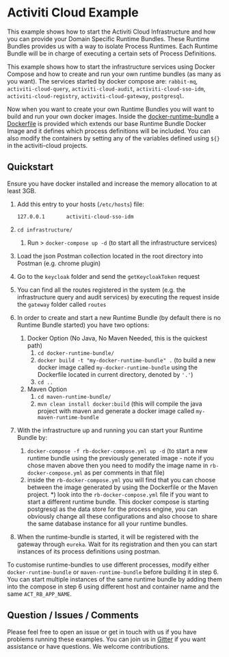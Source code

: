 # Activiti Cloud Example

This example shows how to start the Activiti Cloud Infrastructure and how you can provide your Domain Specific Runtime Bundles.
These Runtime Bundles provides us with a way to isolate Process Runtimes. Each Runtime Bundle will be in charge of executing a certain sets of 
Process Definitions. 

This example shows how to start the infrastructure services using Docker Compose and how to create and run your own runtime bundles (as many as you want).
The services started by docker compose are: `rabbit-mq`, `activiti-cloud-query`, `activiti-cloud-audit`, `activiti-cloud-sso-idm`, `activiti-cloud-registry`, `activiti-cloud-gateway`, `postgresql`.

Now when you want to create your own Runtime Bundles you will want to build and run your own docker images. Inside the 
[docker-runtime-bundle](https://github.com/Activiti/activiti-cloud-examples/tree/master/docker-runtime-bundle) a 
[Dockerfile](https://github.com/Activiti/activiti-cloud-examples/blob/master/docker-runtime-bundle/Dockerfile) is provided which extends our base Runtime Bundle Docker Image and it defines which process definitions will 
be included. You can also modify the containers by setting any of the variables defined using `${}` in the activiti-cloud projects.

## Quickstart

Ensure you have docker installed and increase the memory allocation to at least 3GB.

1. Add this entry to your hosts (`/etc/hosts`) file:

    `127.0.0.1       activiti-cloud-sso-idm`
2. `cd infrastructure/`
    1. Run > `docker-compose up -d` (to start all the infrastructure services) 
3. Load the json Postman collection  located in the root directory into Postman (e.g. chrome plugin)
4. Go to the `keycloak` folder and send the `getKeycloakToken` request
5. You can find all the routes registered in the system (e.g. the infrastructure query and audit services) by executing the request inside the `gateway` folder called `routes`
6. In order to create and start a new Runtime Bundle (by default there is no Runtime Bundle started) you have two options:
    1. Docker Option (No Java, No Maven Needed, this is the quickest path)
        1. `cd docker-runtime-bundle/` 
        2. `docker build -t "my-docker-runtime-bundle" .` (to build a new docker image called `my-docker-runtime-bundle` using the Dockerfile located in current directory, denoted by `'.'`)
        3. `cd ..`
    2. Maven Option
        1. `cd maven-runtime-bundle/` 
        2. `mvn clean install docker:build` (this will compile the java project with maven and generate a docker image called `my-maven-runtime-bundle`
              
7. With the infrastructure up and running you can start your Runtime Bundle by:
    1. `docker-compose -f rb-docker-compose.yml up -d` (to start a new runtime bundle using the previously generated image - note if you chose maven above then you need to modify the image name in `rb-docker-compose.yml` as per comments in that file)
    2. inside the `rb-docker-compose.yml` you will find that you can choose between the image generated by using the Dockerfile or the Maven project.
        *) look into the `rb-docker-compose.yml` file if you want to start a different runtime bundle. This docker compose is starting
    postgresql as the data store for the process engine, you can obviously change all these configurations and also choose to share the
    same database instance for all your runtime bundles.
8. When the runtime-bundle is started, it will be registered with the gateway through `eureka`. Wait for its registration and then you can start instances of its process definitions using postman. 
    
To customise runtime-bundles to use different processes, modify either `docker-runtime-bundle` or `maven-runtime-bundle` before building it in step 6. You can start multiple instances of the same runtime bundle by adding them into the compose in step 6 using different host and container name and the same `ACT_RB_APP_NAME`.
    
## Question / Issues / Comments
Please feel free to open an issue or get in touch with us if you have problems running these 
examples. You can join us in [Gitter](https://gitter.im/Activiti/Activiti7?utm_source=share-link&utm_medium=link&utm_campaign=share-link) if you want assistance or have questions. 
We welcome contributions.  
